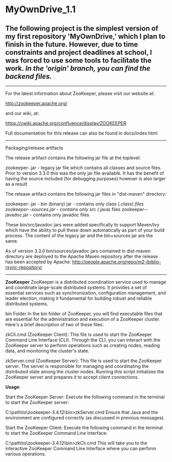 # MyOwnDrive_1.1
The following project is the simplest version of my first repository 'MyOwnDrive,' which I plan to finish in the future. However, due to time constraints and project deadlines at school, I was forced to use some tools to facilitate the work.
*In the 'origin' branch, you can find the backend files.*
--------------------------------------------------------
---------------------------

For the latest information about ZooKeeper, please visit our website at:

   http://zookeeper.apache.org/

and our wiki, at:

   https://cwiki.apache.org/confluence/display/ZOOKEEPER

Full documentation for this release can also be found in docs/index.html

---------------------------
Packaging/release artifacts

The release artifact contains the following jar file at the toplevel:

zookeeper-<version>.jar         - legacy jar file which contains all classes
                                  and source files. Prior to version 3.3.0 this
                                  was the only jar file available. It has the 
                                  benefit of having the source included (for
                                  debugging purposes) however is also larger as
                                  a result

The release artifact contains the following jar files in "dist-maven" directory:

zookeeper-<version>.jar         - bin (binary) jar - contains only class (*.class) files
zookeeper-<version>-sources.jar - contains only src (*.java) files
zookeeper-<version>-javadoc.jar - contains only javadoc files

These bin/src/javadoc jars were added specifically to support Maven/Ivy which have 
the ability to pull these down automatically as part of your build process. 
The content of the legacy jar and the bin+sources jar are the same.

As of version 3.3.0 bin/sources/javadoc jars contained in dist-maven directory
are deployed to the Apache Maven repository after the release has been accepted
by Apache:
  http://people.apache.org/repo/m2-ibiblio-rsync-repository/

---------------------------

**ZooKeeper**
ZooKeeper is a distributed coordination service used to manage and coordinate large-scale distributed systems. It provides a set of essential services such as synchronization, configuration management, and leader election, making it fundamental for building robust and reliable distributed systems.

bin Folder
In the bin folder of ZooKeeper, you will find executable files that are essential for the administration and execution of a ZooKeeper cluster. Here's a brief description of two of these files:

zkCli.cmd (ZooKeeper Client):
This file is used to start the ZooKeeper Command Line Interface (CLI). Through the CLI, you can interact with the ZooKeeper server to perform operations such as creating nodes, reading data, and monitoring the cluster's state.

zkServer.cmd (ZooKeeper Server):
This file is used to start the ZooKeeper server. The server is responsible for managing and coordinating the distributed state among the cluster nodes. Running this script initializes the ZooKeeper server and prepares it to accept client connections.

**Usage**:

Start the ZooKeeper Server:
Execute the following command in the terminal to start the ZooKeeper server:

C:\path\to\zookeeper-3.4.12\bin>zkServer.cmd
Ensure that Java and the environment are configured correctly (as discussed in previous messages).

Start the ZooKeeper Client:
Execute the following command in the terminal to start the ZooKeeper Command Line Interface:

C:\path\to\zookeeper-3.4.12\bin>zkCli.cmd
This will take you to the interactive ZooKeeper Command Line Interface where you can perform various operations.
